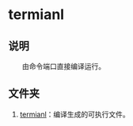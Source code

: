 # termianl

## 说明

&emsp;&emsp;由命令端口直接编译运行。

## 文件夹

1. [termianl](/example/SingleSrc/termianl/termianl.exe)：编译生成的可执行文件。

